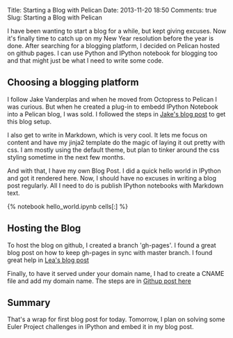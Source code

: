 Title: Starting a Blog with Pelican
Date: 2013-11-20 18:50
Comments: true
Slug: Starting a Blog with Pelican

<!-- PELICAN_BEGIN_SUMMARY -->
I have been wanting to start a blog for a while, but kept giving excuses.  Now it's finally time to catch up on my New Year resolution before the year is done.  After searching for a blogging platform, I decided on Pelican hosted on github pages.  I can use Python and IPython notebook for blogging too and that might just be what I need to write some code.
<!-- PELICAN_END_SUMMARY -->

Choosing a blogging platform
----------------------------
I follow Jake Vanderplas and when he moved from Octopress to Pelican I was curious.  But when he created a plug-in to embedd IPython Notebook into a Pelican blog, I was sold.  I followed the steps in [Jake's blog post](http://jakevdp.github.io/blog/2013/05/07/migrating-from-octopress-to-pelican/) to get this blog setup.

I also get to write in Markdown, which is very cool.  It lets me focus on content and have my jinja2 template do the magic of laying it out pretty with css.  I am mostly using the default theme, but plan to tinker around the css styling sometime in the next few months.

And with that, I have my own Blog Post.  I did a quick hello world in IPython and got it rendered here.  Now, I should have no excuses in writing a blog post regularly.  All I need to do is publish IPython notebooks with Markdown text.

{% notebook hello_world.ipynb cells[:] %}

Hosting the Blog
----------------
To host the blog on github, I created a branch 'gh-pages'.  I found a great blog post on how to keep gh-pages in sync with master branch.  I found great help in [Lea's blog post](http://lea.verou.me/2011/10/easily-keep-gh-pages-in-sync-with-master/)

Finally, to have it served under your domain name, I had to create a CNAME file and add my domain name. The steps are in [Githup post here](https://help.github.com/articles/setting-up-a-custom-domain-with-pages)

Summary
-------
That's a wrap for first blog post for today.  Tomorrow, I plan on solving some Euler Project challenges in IPython and embed it in my blog post.